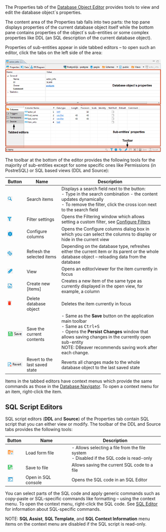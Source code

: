 The Properties tab of the [Database Object Editor](https://github.com/dbeaver/dbeaver/wiki/Database-Object-Editor) provides tools to view and edit the database object`s properties.

The content area of the Properties tab falls into two parts: the top pane displays properties of the current database object itself while the bottom pane contains properties of the object`s sub-entities or some complex properties like DDL (an SQL description of the current database object).

Properties of sub-entities appear in side tabbed editors – to open such an editor, click the tabs on the left side of the area:

![](images/ug/Properties-Editor-markup.png)

The toolbar at the bottom of the editor provides the following tools for the majority of sub-entities except for some specific ones like Permissions (in PostreSQL) or SQL based views (DDL and Source):

Button|Name|Description
------|----|-----------
![](images/ug/Search-icon.png)|Search items|Displays a search field next to the button:<br/>- Type in the search combination - the content updates dynamically<br/>- To remove the filter, click the cross icon next to the search field
![](images/ug/Filter-button.png)|Filter settings|Opens the Filtering window which allows setting a custom filter, see [Configure Filters](https://github.com/dbeaver/dbeaver/wiki/Configure-Filters)
![](images/ug/Configure-columns-visibility-icon.png)|Configure columns|Opens the Configure columns dialog box in which you can select the columns to display or hide in the current view
![](images/ug/Refresh-projects-icon.png)|Refresh the selected items|Depending on the database type, refreshes either the current item or its parent or the whole database object – reloading data from the database
![](images/ug/View-Triggers-icon.png)|View|Opens an editor/viewer for the item currently in focus
![](images/ug/Create-DB-Object-button.png)|Create new [items]|Creates a new item of the same type as currently displayed in the open view, for example, a column
![](images/ug/Delete-DB-object.png)|Delete database object|Deletes the item currently in focus
![](images/ug/Save-button.png)|Save the current contents|- Same as the **Save** button on the application main toolbar<br/>- Same as <kbd>Ctrl+S</kbd><br/>- Opens the **Persist Changes** window that allows saving changes in the currently open sub-entity<br/>NOTE: DBeaver recommends saving work after each change.
![](images/ug/Revert-button.png)|Revert to the last saved state|Reverts all changes made to the whole database object to the last saved state

Items in the tabbed editors have context menus which provide the same commands as those in the [Database Navigator](https://github.com/dbeaver/dbeaver/wiki/Database-Navigator). To open a context menu for an item, right-click the item.

## SQL Script Editors
SQL script editors (**DDL** and **Source**) of the Properties tab contain SQL script that you can either view or modify.
The toolbar of the DDL and Source tabs provides the following tools:

Button|Name|Description
------|----|-----------
![](images/ug/Load-from-file-button.png)|Load form file|- Allows selecting a file from the file system<br/>- Disabled if the SQL code is read-only
![](images/ug/Save-to-file-icon.png)|Save to file|Allows saving the current SQL code to a file
![](images/ug/Open-in-SQL-console-button.png)|Open in SQL console|Opens the SQL code in an SQL Editor

You can select parts of the SQL code and apply generic commands such as copy-paste or SQL-specific commands like formatting – using the context menu. To open the context menu, right-click the SQL code. See [SQL Editor](https://github.com/dbeaver/dbeaver/wiki/SQL-Editor) for information about SQL-specific commands.

NOTE: **SQL Assist**, **SQL Template**, and **SQL Context Information** menu items on the context menu are disabled if the SQL script is read-only.